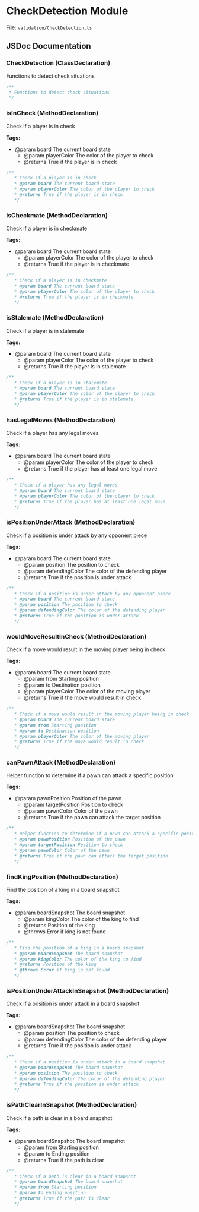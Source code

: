 # CheckDetection Module

File: `validation/CheckDetection.ts`

## JSDoc Documentation

### CheckDetection (ClassDeclaration)

Functions to detect check situations

```typescript
/**
 * Functions to detect check situations
 */
```

### isInCheck (MethodDeclaration)

Check if a player is in check

**Tags:**

- @param board The current board state
   * @param playerColor The color of the player to check
   * @returns True if the player is in check

```typescript
/**
   * Check if a player is in check
   * @param board The current board state
   * @param playerColor The color of the player to check
   * @returns True if the player is in check
   */
```

### isCheckmate (MethodDeclaration)

Check if a player is in checkmate

**Tags:**

- @param board The current board state
   * @param playerColor The color of the player to check
   * @returns True if the player is in checkmate

```typescript
/**
   * Check if a player is in checkmate
   * @param board The current board state
   * @param playerColor The color of the player to check
   * @returns True if the player is in checkmate
   */
```

### isStalemate (MethodDeclaration)

Check if a player is in stalemate

**Tags:**

- @param board The current board state
   * @param playerColor The color of the player to check
   * @returns True if the player is in stalemate

```typescript
/**
   * Check if a player is in stalemate
   * @param board The current board state
   * @param playerColor The color of the player to check
   * @returns True if the player is in stalemate
   */
```

### hasLegalMoves (MethodDeclaration)

Check if a player has any legal moves

**Tags:**

- @param board The current board state
   * @param playerColor The color of the player to check
   * @returns True if the player has at least one legal move

```typescript
/**
   * Check if a player has any legal moves
   * @param board The current board state
   * @param playerColor The color of the player to check
   * @returns True if the player has at least one legal move
   */
```

### isPositionUnderAttack (MethodDeclaration)

Check if a position is under attack by any opponent piece

**Tags:**

- @param board The current board state
   * @param position The position to check
   * @param defendingColor The color of the defending player
   * @returns True if the position is under attack

```typescript
/**
   * Check if a position is under attack by any opponent piece
   * @param board The current board state
   * @param position The position to check
   * @param defendingColor The color of the defending player
   * @returns True if the position is under attack
   */
```

### wouldMoveResultInCheck (MethodDeclaration)

Check if a move would result in the moving player being in check

**Tags:**

- @param board The current board state
   * @param from Starting position
   * @param to Destination position
   * @param playerColor The color of the moving player
   * @returns True if the move would result in check

```typescript
/**
   * Check if a move would result in the moving player being in check
   * @param board The current board state
   * @param from Starting position
   * @param to Destination position
   * @param playerColor The color of the moving player
   * @returns True if the move would result in check
   */
```

### canPawnAttack (MethodDeclaration)

Helper function to determine if a pawn can attack a specific position

**Tags:**

- @param pawnPosition Position of the pawn
   * @param targetPosition Position to check
   * @param pawnColor Color of the pawn
   * @returns True if the pawn can attack the target position

```typescript
/**
   * Helper function to determine if a pawn can attack a specific position
   * @param pawnPosition Position of the pawn
   * @param targetPosition Position to check
   * @param pawnColor Color of the pawn
   * @returns True if the pawn can attack the target position
   */
```

### findKingPosition (MethodDeclaration)

Find the position of a king in a board snapshot

**Tags:**

- @param boardSnapshot The board snapshot
   * @param kingColor The color of the king to find
   * @returns Position of the king
   * @throws Error if king is not found

```typescript
/**
   * Find the position of a king in a board snapshot
   * @param boardSnapshot The board snapshot
   * @param kingColor The color of the king to find
   * @returns Position of the king
   * @throws Error if king is not found
   */
```

### isPositionUnderAttackInSnapshot (MethodDeclaration)

Check if a position is under attack in a board snapshot

**Tags:**

- @param boardSnapshot The board snapshot
   * @param position The position to check
   * @param defendingColor The color of the defending player
   * @returns True if the position is under attack

```typescript
/**
   * Check if a position is under attack in a board snapshot
   * @param boardSnapshot The board snapshot
   * @param position The position to check
   * @param defendingColor The color of the defending player
   * @returns True if the position is under attack
   */
```

### isPathClearInSnapshot (MethodDeclaration)

Check if a path is clear in a board snapshot

**Tags:**

- @param boardSnapshot The board snapshot
   * @param from Starting position
   * @param to Ending position
   * @returns True if the path is clear

```typescript
/**
   * Check if a path is clear in a board snapshot
   * @param boardSnapshot The board snapshot
   * @param from Starting position
   * @param to Ending position
   * @returns True if the path is clear
   */
```

